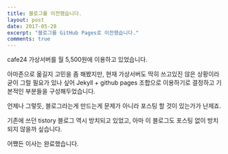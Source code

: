 ```yaml
---
title: 블로그를 이전했습니다.
layout: post
date: 2017-05-28
excerpt: "블로그를 GitHub Pages로 이전했습니다."
comments: true
---
```


cafe24 가상서버를 월 5,500원에 이용하고 있었습니다.

아마존으로 옮길지 고민을 좀 해봤지만, 현재 가상서버도 딱히 쓰고있진 않은 상황이라 굳이 그럴 필요가 있나 싶어 Jekyll + github pages 조합으로 이용하기로 결정하고 기본적인 부분들을 구성해두었습니다.

언제나 그렇듯, 블로그라는게 만드는게 문제가 아니라 포스팅 할 것이 있는가가 난제죠.

기존에 쓰던 tistory 블로그 역시 방치되고 있었고, 아마 이 블로그도 포스팅 없이 방치되지 않을까 싶습니다.

어쨌든 이사는 완료했습니다.
